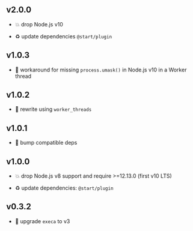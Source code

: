 ## v2.0.0

* 💥 drop Node.js v10

* ♻️ update dependencies `@start/plugin`

## v1.0.3

* 🐞 workaround for missing `process.umask()` in Node.js v10 in a Worker thread

## v1.0.2

* 🐞 rewrite using `worker_threads`

## v1.0.1

* 🐞 bump compatible deps

## v1.0.0

* 💥 drop Node.js v8 support and require >=12.13.0 (first v10 LTS)

* ♻️ update dependencies: `@start/plugin`

## v0.3.2

* 🐞 upgrade `execa` to v3

